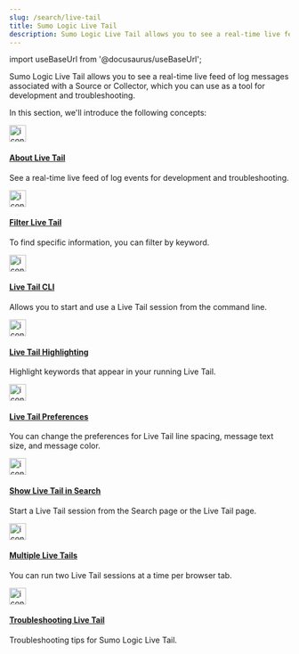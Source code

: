 ```yaml
---
slug: /search/live-tail
title: Sumo Logic Live Tail
description: Sumo Logic Live Tail allows you to see a real-time live feed of log events associated with a Source or Collector, which you can use as a tool for development and troubleshooting.
---
```


import useBaseUrl from '@docusaurus/useBaseUrl';

Sumo Logic Live Tail allows you to see a real-time live feed of log messages associated with a Source or Collector, which you can use as a tool for development and troubleshooting.

In this section, we'll introduce the following concepts:

<div className="box-wrapper">
<div className="box smallbox card">
  <div className="container">
  <a href="/docs/search/live-tail/about-live-tail"><img src={useBaseUrl('img/search/livetail/livetail.png')} alt="icon" width="30"/><h4>About Live Tail</h4></a>
  <p>See a real-time live feed of log events for development and troubleshooting.</p>
  </div>
</div>
<div className="box smallbox card">
  <div className="container">
  <a href="/docs/search/live-tail/filter-live-tail"><img src={useBaseUrl('img/search/livetail/livetail.png')} alt="icon" width="30"/><h4>Filter Live Tail</h4></a>
  <p>To find specific information, you can filter by keyword.</p>
  </div>
</div>
<div className="box smallbox card">
  <div className="container">
  <a href="/docs/search/live-tail/live-tail-cli"><img src={useBaseUrl('img/search/livetail/livetail.png')} alt="icon" width="30"/><h4>Live Tail CLI</h4></a>
  <p>Allows you to start and use a Live Tail session from the command line.</p>
  </div>
</div>
<div className="box smallbox card">
  <div className="container">
  <a href="/docs/search/live-tail/live-tail-highlighting"><img src={useBaseUrl('img/search/livetail/livetail.png')} alt="icon" width="30"/><h4>Live Tail Highlighting</h4></a>
  <p>Highlight keywords that appear in your running Live Tail.</p>
  </div>
</div>
<div className="box smallbox card">
  <div className="container">
  <a href="/docs/search/live-tail/live-tail-preferences"><img src={useBaseUrl('img/search/livetail/livetail.png')} alt="icon" width="30"/><h4>Live Tail Preferences</h4></a>
  <p>You can change the preferences for Live Tail line spacing, message text size, and message color.</p>
  </div>
</div>
<div className="box smallbox card">
  <div className="container">
  <a href="/docs/search/live-tail/live-tail-show-in-search"><img src={useBaseUrl('img/search/livetail/livetail.png')} alt="icon" width="30"/><h4>Show Live Tail in Search</h4></a>
  <p>Start a Live Tail session from the Search page or the Live Tail page.</p>
  </div>
</div>
<div className="box smallbox card">
  <div className="container">
  <a href="/docs/search/live-tail/multiple-live-tails"><img src={useBaseUrl('img/search/livetail/livetail.png')} alt="icon" width="30"/><h4>Multiple Live Tails</h4></a>
  <p>You can run two Live Tail sessions at a time per browser tab.</p>
  </div>
</div>
<div className="box smallbox card">
  <div className="container">
  <a href="/docs/search/live-tail/troubleshooting-live-tail"><img src={useBaseUrl('img/search/livetail/livetail.png')} alt="icon" width="30"/><h4>Troubleshooting Live Tail</h4></a>
  <p>Troubleshooting tips for Sumo Logic Live Tail.</p>
  </div>
</div>
</div>
